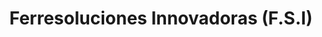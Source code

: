 ---
title: "Ferresoluciones Innovadoras (F.S.I)"
url: /cucaita/ferresoluciones-innovadoras-f-s-i/
shop: Großhandel
---